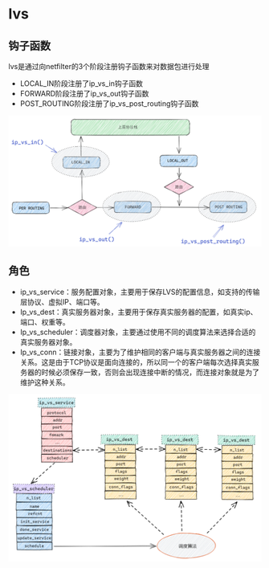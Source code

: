 # lvs



## 钩子函数

lvs是通过向netfilter的3个阶段注册钩子函数来对数据包进行处理

- LOCAL_IN阶段注册了ip_vs_in钩子函数
- FORWARD阶段注册了ip_vs_out钩子函数
- POST_ROUTING阶段注册了ip_vs_post_routing钩子函数

![lvs](img/lvs.png)



## 角色

- ip_vs_service：服务配置对象，主要用于保存LVS的配置信息，如支持的传输层协议、虚拟IP、端口等。
- Ip_vs_dest：真实服务器对象，主要用于保存真实服务器的配置，如真实ip、端口、权重等。
- Ip_vs_scheduler：调度器对象，主要通过使用不同的调度算法来选择合适的真实服务器对象。
- Ip_vs_conn：链接对象，主要为了维护相同的客户端与真实服务器之间的连接关系。这是由于TCP协议是面向连接的，所以同一个的客户端每次选择真实服务器的时候必须保存一致，否则会出现连接中断的情况，而连接对象就是为了维护这种关系。

![ipvs-roles](img/ipvs-roles.png)